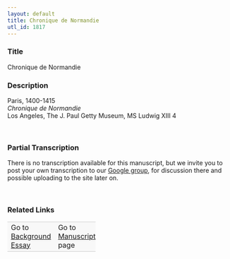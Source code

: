 ```yaml
---  
layout: default  
title: Chronique de Normandie  
utl_id: 1817
---
```


### Title

Chronique de Normandie


### Description

<p>Paris, 1400-1415<br /><em>Chronique de Normandie</em><br />
Los Angeles, The J. Paul Getty Museum, MS Ludwig XIII 4</p>
<p> </p>


### Partial Transcription

<p>There is no transcription available for this manuscript, but we invite you to post your own transcription to our <a href="https://paleography.library.utoronto.ca/content/group-work">Google group</a>, for discussion there and possible uploading to the site later on.</p>
<p> </p>


### Related Links

<table border="0.5" cellpadding="1" cellspacing="1" style="width: 200px; background-color:#F8F8F8;">
    <tbody style="border-color:#ccc">
        <tr style="border-color:#ccc">
            <td>Go to <a href="https://centerfordigitalhumanities.github.io/Newberry-French-paleography/essay/1817" target="_blank">Background Essay</a></td>
            <td>Go to <a href="https://centerfordigitalhumanities.github.io/Newberry-French-paleography/www/record.html?id=1817" target="_blank">Manuscript</a> page</td>
        </tr>
    </tbody>
</table>
